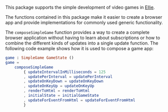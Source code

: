 This package supports the simple development of video games in [Ellie](https://github.com/ellie-app/ellie/issues/94#issuecomment-487252060). 

The functions contained in this package make it easier to create a browser app and provide implementations for commonly used generic functionality.

The `composeSimpleGame` function provides a way to create a complete browser application without having to learn about subscriptions or how to combine the different kinds of updates into a single update function.
The following code example shows how it is used to compose a game app:

```elm
game : SimpleGame GameState ()
game =
    composeSimpleGame
        { updateIntervalInMilliseconds = 125
        , updatePerInterval = updatePerInterval
        , updateOnKeyDown = updateOnKeyDown
        , updateOnKeyUp = updateOnKeyUp
        , renderToHtml = renderToHtml
        , initialState = initialGameState
        , updateForEventFromHtml = updateForEventFromHtml
        }

```
